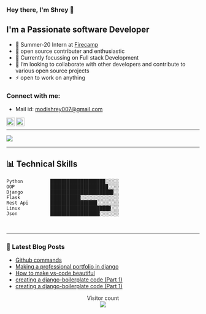 ### Hey there, I'm Shrey  👋 

## I'm a Passionate software Developer
- 🔭 Summer-20 Intern at [Firecamp][website]
- 📝 open source contributer and enthusiastic
- 🥅 Currently focussing on Full stack Development
- 👯 I’m looking to collaborate with other developers and contribute to various open source projects
- ⚡ open to work on anything

### Connect with me:

- Mail id: modishrey007@gmail.com

[<img align="left" alt="codeSTACKr | LinkedIn" width="22px" src="https://cdn.jsdelivr.net/npm/simple-icons@v3/icons/linkedin.svg" />][linkedin]

[<img align="left" alt="codeSTACKr | medium" width="22px" src="https://cdn.jsdelivr.net/npm/simple-icons@v3/icons/medium.svg" />][medium]


<br />

---

<img src="https://github-readme-stats.vercel.app/api?username=shrey1608&&show_icons=true&title_color=ffffffff&icon_color=79ff97&text_color=daf7dc&bg_color=282c34&count_private=true">


---
## 📊 Technical Skills
<!--START_SECTION:waka-->
```text
Python          ████████████████████░░░░░ 
OOP             █████████████████████░░░░ 
Django          ███████████████████████░░
Flask           ███████████░░░░░░░░░░░░░░
Rest Api        █████████████████░░░░░░░░ 
Linux           ██████████████████████░░░
Json            ██████████████████░░░░░░░
```
<!--END_SECTION:waka-->
<br />

---

### 📕 Latest Blog Posts
<!-- BLOG-POST-LIST:START -->
- [Github commands](https://medium.com/@shrey007/github-commands-e42f29fa2d03)
- [Making a professional portfolio in django](https://medium.com/@shrey007/making-a-professional-portfolio-in-django-b6a98071c1c5)
- [How to make vs-code beautiful](https://medium.com/@shrey007/how-to-make-vs-code-beautiful-aad0b4c08689)
- [creating a django-boilerplate code (Part 1)](https://medium.com/@shrey007/creating-a-django-boilerplate-eb490450e7b9)
- [creating a django-boilerplate code (Part 1)](https://medium.com/@shrey007/creating-a-django-boilerplate-part-2-6230760e535d?postPublishedType=initial)
<!-- BLOG-POST-LIST:END -->

<p align="center"> 
  Visitor count<br>
  <img src="https://profile-counter.glitch.me/shrey1608/count.svg" />
 </p>


[email]: modishrey007@gmail.com
[website]: https://firecamp.io/
[linkedin]: https://www.linkedin.com/in/shrey-modi-3a3170171/
[medium]: https://shrey007.medium.com/
